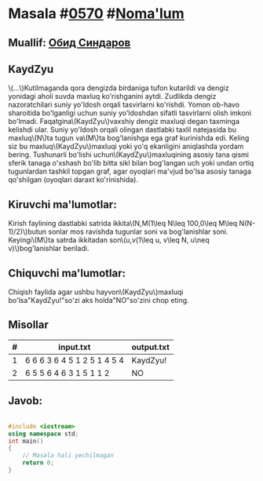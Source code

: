 
<h1>Masala #<a href="https://robocontest.uz/tasks/0570">0570</a> #<a href="https://robocontest.uz/tasks?category=1">Noma'lum</a></h1>
<h2> Muallif: <a href="https://robocontest.uz/profile/thecr4sh">Обид Синдаров</a></h2>
<h2>KaydZyu</h2>
<p>\(...\)Kutilmaganda qora dengizda birdaniga tufon kutarildi va dengiz yonidagi aholi suvda maxluq ko'rishganini aytdi.
Zudlikda dengiz nazoratchilari suniy yo'ldosh orqali tasvirlarni ko'rishdi. Yomon ob-havo sharoitida bo'lganligi uchun suniy yo'ldoshdan sifatli tasvirlarni olish imkoni bo'lmadi. Faqatgina\(KaydZyu\)vaxshiy dengiz maxluqi degan taxminga kelishdi ular.
Suniy yo'ldosh orqali olingan dastlabki taxlil natejasida bu maxluq\(N\)ta tugun va\(M\)ta bog'lanishga ega graf kurinishda edi. Keling siz bu maxluq\(KaydZyu\)maxluqi yoki yo'q ekanligini aniqlashda yordam bering.
Tushunarli bo'lishi uchun\(KaydZyu\)maxluqining asosiy tana qismi sferik tanaga o'xshash bo'lib bitta sikl bilan bog'langan uch yoki undan ortiq tugunlardan tashkil topgan graf, agar oyoqlari ma'vjud bo'lsa asosiy tanaga qo'shilgan (oyoqlari daraxt ko'rinishida).</p>
<h2>Kiruvchi ma'lumotlar:</h2>
<p>Kirish faylining dastlabki satrida ikkita\(N,M(1\leq N\leq 100,0\leq M\leq N(N-1)/2)\)butun sonlar mos ravishda tugunlar soni va bog'lanishlar soni. Keyingi\(M\)ta satrda ikkitadan son\(u,v(1\leq u, v\leq N, u\neq v)\)bog'lanishlar beriladi.</p>
<h2>Chiquvchi ma'lumotlar:</h2>
<p>Chiqish faylida agar ushbu hayvon\(KaydZyu\)maxluqi bo'lsa"KaydZyu!"so'zi aks holda"NO"so'zini chop eting.</p>
<h2>Misollar</h2>
<table>
    <thead>
        <tr>
            <th>#</th>
            <th>input.txt</th>
            <th>output.txt</th>
        </tr>
    </thead>
    <tbody>
            <tr>
                <td>1</td>
                <td>6 6
6 3
6 4
5 1
2 5
1 4
5 4</td>
                <td>KaydZyu!</td>
            </tr>
            <tr>
                <td>2</td>
                <td>6 5
5 6
4 6
3 1
5 1
1 2</td>
                <td>NO</td>
            </tr>
    </tbody>
    </table>
    
<h2>Javob:</h2>

######
```cpp
#include <iostream>
using namespace std;
int main()
{
    // Masala hali yechilmagan
    return 0;
}
```
